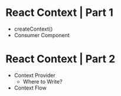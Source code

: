 # React Context | Part 1
  - createContext()
  - Consumer Component

# React Context | Part 2

- Context Provider
  - Where to Write?
- Context Flow
